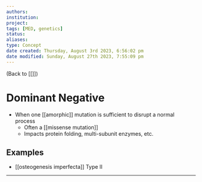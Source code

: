 ```yaml
---
authors: 
institution: 
project: 
tags: [MED, genetics]
status: 
aliases: 
type: Concept
date created: Thursday, August 3rd 2023, 6:56:02 pm
date modified: Sunday, August 27th 2023, 7:55:09 pm
---
```


(Back to [[]])

# Dominant Negative

- When one [[amorphic]] mutation is sufficient to disrupt a normal process
	- Often a [[missense mutation]]
	- Impacts protein folding, multi-subunit enzymes, etc.

## Examples
- [[osteogenesis imperfecta]] Type II

---
